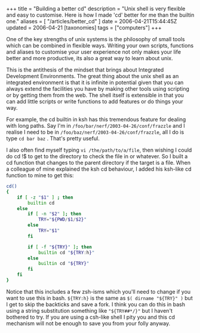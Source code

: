 +++
title = "Building a better cd"
description = "Unix shell is very flexible and easy to customise. Here is how I made 'cd' better for me than the builtin one."
aliases = [ "/articles/better_cd" ]
date = 2006-04-21T15:44:45Z
updated = 2006-04-21
[taxonomies]
tags = ["computers"]
+++


One of the key strengths of unix systems is the philosophy of small
tools which can be combined in flexible ways. Writing your own scripts,
functions and aliases to customise your user experience not only makes
your life better and more productive, its also a great way to learn
about unix.

This is the antithesis of the mindset that brings about Integrated
Development Environments. The great thing about the unix shell as an
integrated environment is that it is infinite in potential given that
you can always extend the facilities you have by making other tools
using scripting or by getting them from the web. The shell itself is
extensible in that you can add little scripts or write functions to add
features or do things your way.

For example, the cd builtin in ksh has this tremendous feature for
dealing with long paths. Say I'm in
`/foo/bar/nerf/2003-04-26/conf/frazzle` and I realise I need to be in
`/foo/baz/nerf/2003-04-26/conf/frazzle`, all I do is type `cd bar baz` .
That's pretty useful.

I also often find myself typing `vi /the/path/to/a/file`, then wishing I
could do cd !$ to get to the directory to check the file in or
whatever. So I built a cd function that changes to the parent directory
if the target is a file. When a colleague of mine explained the ksh cd
behaviour, I added his ksh-like cd function to mine to get this:

```sh
cd()
{
    if [ -z "$1" ] ; then
        builtin cd
    else
        if [ -n "$2" ]; then
            TRY="${PWD/$1/$2}"
        else
            TRY="$1"
        fi

        if [ -f "${TRY}" ]; then
            builtin cd "${TRY:h}"
        else
            builtin cd "${TRY}"
        fi
    fi
}
```

Notice that this includes a few zsh-isms which you'll need to change if
you want to use this in bash. `${TRY:h}` is the same as `$( dirname
"${TRY}" )` but I get to skip the backticks and save a fork. I think you
can do this in bash using a string substitution something like
`"${TRY##*/}"` but I haven't bothered to try. If you are using a csh-like
shell I pity you and this cd mechanism will not be enough to save you
from your folly anyway.

